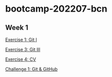 # bootcamp-202207-bcn

## Week 1

[Exercise 1: Git I](/week1/exercises/exercise-git-basics-1)

[Exercise 3: Git III](/week1/exercises/exercise-git-basics-3)

[Exercise 4: CV](/week1/exercises/exercise-html-cv)

[Challenge 1: Git & GitHub](/week1/challenges/challenge1/)
